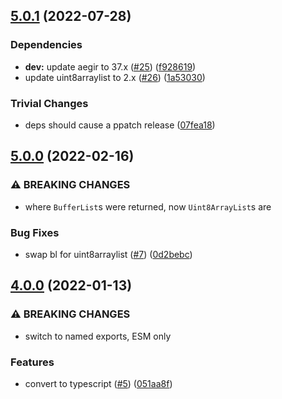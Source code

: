## [5.0.1](https://github.com/alanshaw/it-block/compare/v5.0.0...v5.0.1) (2022-07-28)


### Dependencies

* **dev:** update aegir to 37.x ([#25](https://github.com/alanshaw/it-block/issues/25)) ([f928619](https://github.com/alanshaw/it-block/commit/f9286191f39f8aa6f01ac6139e62edb541edfcce))
* update uint8arraylist to 2.x ([#26](https://github.com/alanshaw/it-block/issues/26)) ([1a53030](https://github.com/alanshaw/it-block/commit/1a5303092d131df6676e429737ff140d560cefe5))


### Trivial Changes

* deps should cause a ppatch release ([07fea18](https://github.com/alanshaw/it-block/commit/07fea180571477daff434ec568d301fda5785666))

## [5.0.0](https://github.com/alanshaw/it-block/compare/v4.0.0...v5.0.0) (2022-02-16)


### ⚠ BREAKING CHANGES

* where `BufferList`s were returned, now `Uint8ArrayList`s are

### Bug Fixes

* swap bl for uint8arraylist ([#7](https://github.com/alanshaw/it-block/issues/7)) ([0d2bebc](https://github.com/alanshaw/it-block/commit/0d2bebc66197f3113ac21e4d21a22ab60e57decc))

## [4.0.0](https://github.com/alanshaw/it-block/compare/v3.0.0...v4.0.0) (2022-01-13)


### ⚠ BREAKING CHANGES

* switch to named exports, ESM only

### Features

* convert to typescript ([#5](https://github.com/alanshaw/it-block/issues/5)) ([051aa8f](https://github.com/alanshaw/it-block/commit/051aa8f3a255d3fa0d6665e803505b74aa2b2130))
